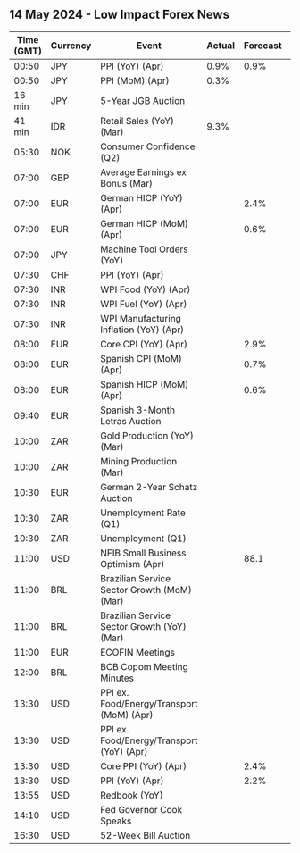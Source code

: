## 14 May 2024 - Low Impact Forex News

| Time (GMT) | Currency | Event | Actual | Forecast | Previous |
|------|----------|-------|--------|----------|----------|
| 00:50 | JPY | PPI (YoY) (Apr) | 0.9% | 0.9% | 0.9% |
| 00:50 | JPY | PPI (MoM) (Apr) | 0.3% |  | 0.2% |
| 16 min | JPY | 5-Year JGB Auction |  |  | 0.404% |
| 41 min | IDR | Retail Sales (YoY) (Mar) | 9.3% |  | 6.4% |
| 05:30 | NOK | Consumer Confidence (Q2) |  |  | -26.60 |
| 07:00 | GBP | Average Earnings ex Bonus (Mar) |  |  | 6.0% |
| 07:00 | EUR | German HICP (YoY) (Apr) |  | 2.4% | 2.3% |
| 07:00 | EUR | German HICP (MoM) (Apr) |  | 0.6% | 0.6% |
| 07:00 | JPY | Machine Tool Orders (YoY) |  |  | -8.5% |
| 07:30 | CHF | PPI (YoY) (Apr) |  |  | -2.1% |
| 07:30 | INR | WPI Food (YoY) (Apr) |  |  | 6.88% |
| 07:30 | INR | WPI Fuel (YoY) (Apr) |  |  | -0.77% |
| 07:30 | INR | WPI Manufacturing Inflation (YoY) (Apr) |  |  | -0.85% |
| 08:00 | EUR | Core CPI (YoY) (Apr) |  | 2.9% | 3.3% |
| 08:00 | EUR | Spanish CPI (MoM) (Apr) |  | 0.7% | 0.8% |
| 08:00 | EUR | Spanish HICP (MoM) (Apr) |  | 0.6% | 1.4% |
| 09:40 | EUR | Spanish 3-Month Letras Auction |  |  | 3.597% |
| 10:00 | ZAR | Gold Production (YoY) (Mar) |  |  | -3.6% |
| 10:00 | ZAR | Mining Production (Mar) |  |  | 9.9% |
| 10:30 | EUR | German 2-Year Schatz Auction |  |  | 2.910% |
| 10:30 | ZAR | Unemployment Rate (Q1) |  |  | 32.10% |
| 10:30 | ZAR | Unemployment (Q1) |  |  | 7.895M |
| 11:00 | USD | NFIB Small Business Optimism (Apr) |  | 88.1 | 88.5 |
| 11:00 | BRL | Brazilian Service Sector Growth (MoM) (Mar) |  |  | -0.9% |
| 11:00 | BRL | Brazilian Service Sector Growth (YoY) (Mar) |  |  | 2.5% |
| 11:00 | EUR | ECOFIN Meetings |  |  |  |
| 12:00 | BRL | BCB Copom Meeting Minutes |  |  |  |
| 13:30 | USD | PPI ex. Food/Energy/Transport (MoM) (Apr) |  |  | 0.2% |
| 13:30 | USD | PPI ex. Food/Energy/Transport (YoY) (Apr) |  |  | 2.8% |
| 13:30 | USD | Core PPI (YoY) (Apr) |  | 2.4% | 2.4% |
| 13:30 | USD | PPI (YoY) (Apr) |  | 2.2% | 2.1% |
| 13:55 | USD | Redbook (YoY) |  |  | 6.0% |
| 14:10 | USD | Fed Governor Cook Speaks |  |  |  |
| 16:30 | USD | 52-Week Bill Auction |  |  | 4.915% |
